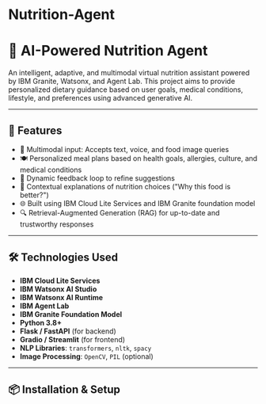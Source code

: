 # Nutrition-Agent
# 🥗 AI-Powered Nutrition Agent

An intelligent, adaptive, and multimodal virtual nutrition assistant powered by IBM Granite, Watsonx, and Agent Lab. This project aims to provide personalized dietary guidance based on user goals, medical conditions, lifestyle, and preferences using advanced generative AI.

---

## 🚀 Features

- 📱 Multimodal input: Accepts text, voice, and food image queries
- 🍽️ Personalized meal plans based on health goals, allergies, culture, and medical conditions
- 🔄 Dynamic feedback loop to refine suggestions
- 🧠 Contextual explanations of nutrition choices ("Why this food is better?")
- 🌐 Built using IBM Cloud Lite Services and IBM Granite foundation model
- 🔍 Retrieval-Augmented Generation (RAG) for up-to-date and trustworthy responses

---

## 🛠️ Technologies Used

- **IBM Cloud Lite Services**
- **IBM Watsonx AI Studio**
- **IBM Watsonx AI Runtime**
- **IBM Agent Lab**
- **IBM Granite Foundation Model**
- **Python 3.8+**
- **Flask / FastAPI** (for backend)
- **Gradio / Streamlit** (for frontend)
- **NLP Libraries**: `transformers`, `nltk`, `spacy`
- **Image Processing**: `OpenCV`, `PIL` (optional)

---

## 📦 Installation & Setup

```bash


